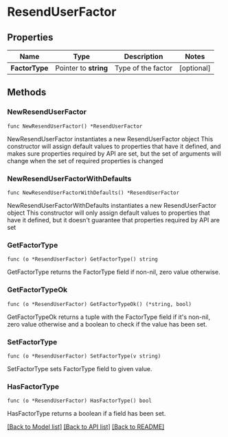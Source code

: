 # ResendUserFactor

## Properties

Name | Type | Description | Notes
------------ | ------------- | ------------- | -------------
**FactorType** | Pointer to **string** | Type of the factor | [optional] 

## Methods

### NewResendUserFactor

`func NewResendUserFactor() *ResendUserFactor`

NewResendUserFactor instantiates a new ResendUserFactor object
This constructor will assign default values to properties that have it defined,
and makes sure properties required by API are set, but the set of arguments
will change when the set of required properties is changed

### NewResendUserFactorWithDefaults

`func NewResendUserFactorWithDefaults() *ResendUserFactor`

NewResendUserFactorWithDefaults instantiates a new ResendUserFactor object
This constructor will only assign default values to properties that have it defined,
but it doesn't guarantee that properties required by API are set

### GetFactorType

`func (o *ResendUserFactor) GetFactorType() string`

GetFactorType returns the FactorType field if non-nil, zero value otherwise.

### GetFactorTypeOk

`func (o *ResendUserFactor) GetFactorTypeOk() (*string, bool)`

GetFactorTypeOk returns a tuple with the FactorType field if it's non-nil, zero value otherwise
and a boolean to check if the value has been set.

### SetFactorType

`func (o *ResendUserFactor) SetFactorType(v string)`

SetFactorType sets FactorType field to given value.

### HasFactorType

`func (o *ResendUserFactor) HasFactorType() bool`

HasFactorType returns a boolean if a field has been set.


[[Back to Model list]](../README.md#documentation-for-models) [[Back to API list]](../README.md#documentation-for-api-endpoints) [[Back to README]](../README.md)


